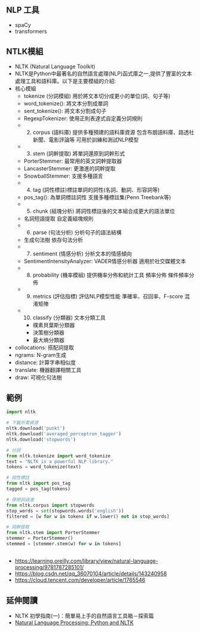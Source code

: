 ## NLP 工具
- spaCy
- transformers

## NTLK模組
- NLTK (Natural Language Toolkit)
- NLTK是Python中最著名的自然語言處理(NLP)函式庫之一,提供了豐富的文本處理工具和語料庫。以下是主要模組的介紹:
- 核心模組
  - tokenize (分詞模組)  用於將文本切分成更小的單位(詞、句子等)
  - word_tokenize(): 將文本分割成單詞
  - sent_tokenize(): 將文本分割成句子
  - RegexpTokenizer: 使用正則表達式自定義分詞規則
  - 2. corpus (語料庫) 提供多種預建的語料庫資源 包含布朗語料庫、路透社新聞、電影評論等 可用於訓練和測試NLP模型
  - 3. stem (詞幹提取) 將單詞還原到詞幹形式
  - PorterStemmer: 最常用的英文詞幹提取器
  - LancasterStemmer: 更激進的詞幹提取
  - SnowballStemmer: 支援多種語言
  - 4. tag (詞性標註)標註單詞的詞性(名詞、動詞、形容詞等)
  - pos_tag(): 為單詞標註詞性  支援多種標註集(Penn Treebank等)
  - 5. chunk (組塊分析) 將詞性標註後的文本組合成更大的語法單位
  - 名詞短語提取 自定義組塊規則
  - 6. parse (句法分析) 分析句子的語法結構
  - 生成句法樹 依存句法分析
  - 7. sentiment (情感分析) 分析文本的情感傾向
  - SentimentIntensityAnalyzer: VADER情感分析器 適用於社交媒體文本
  - 8. probability (機率模組) 提供機率分佈和統計工具  頻率分佈 條件頻率分佈
  - 9. metrics (評估指標)  評估NLP模型性能  準確率、召回率、F-score  混淆矩陣
  - 10. classify (分類器) 文本分類工具
    - 樸素貝葉斯分類器
    - 決策樹分類器
    - 最大熵分類器
- collocations: 搭配詞提取
- ngrams: N-gram生成
- distance: 計算字串相似度
- translate: 機器翻譯相關工具
- draw: 可視化句法樹
## 範例
```python
import nltk

# 下載所需資源
nltk.download('punkt')
nltk.download('averaged_perceptron_tagger')
nltk.download('stopwords')

# 分詞
from nltk.tokenize import word_tokenize
text = "NLTK is a powerful NLP library."
tokens = word_tokenize(text)

# 詞性標註
from nltk import pos_tag
tagged = pos_tag(tokens)

# 停用詞過濾
from nltk.corpus import stopwords
stop_words = set(stopwords.words('english'))
filtered = [w for w in tokens if w.lower() not in stop_words]

# 詞幹提取
from nltk.stem import PorterStemmer
stemmer = PorterStemmer()
stemmed = [stemmer.stem(w) for w in tokens]

```
##
- https://learning.oreilly.com/library/view/natural-language-processing/9781787285101/
- https://blog.csdn.net/qq_36070104/article/details/143240958
- https://cloud.tencent.com/developer/article/1765546
## 延伸閱讀
- NLTK 初學指南(一)：簡單易上手的自然語言工具箱－探索篇
- [Natural Language Processing: Python and NLTK](https://learning.oreilly.com/library/view/natural-language-processing/9781787285101/)
